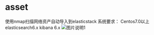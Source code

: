 # asset
使用nmap扫描网络资产自动导入到elasticstack
系统要求：
Centos7.0以上
elasticsearch6.x
kibana 6.x
![图片说明1](https://github.com/netsecli/asset/blob/master/%E4%B8%BB%E6%9C%BA%E7%AB%AF%E5%8F%A3.png)
